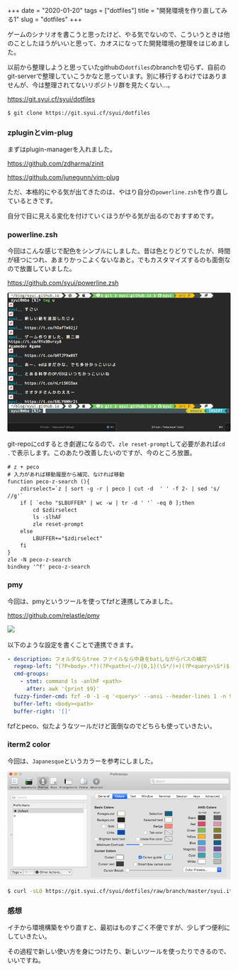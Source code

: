 +++
date = "2020-01-20"
tags = ["dotfiles"]
title = "開発環境を作り直してみる1"
slug = "dotfiles"
+++

ゲームのシナリオを書こうと思ったけど、やる気でないので、こういうときは他のことしたほうがいいと思って、カオスになってた開発環境の整理をはじめました。

以前から整理しようと思っていたgithubの`dotfiles`のbranchを切らず、自前のgit-serverで整理していこうかなと思っています。別に移行するわけではありませんが、今は整理されてないリポジトリ群を見たくない...。

https://git.syui.cf/syui/dotfiles

```sh
$ git clone https://git.syui.cf/syui/dotfiles
```

### zpluginとvim-plug

まずはplugin-managerを入れました。

https://github.com/zdharma/zinit

https://github.com/junegunn/vim-plug

ただ、本格的にやる気が出てきたのは、やはり自分の`powerline.zsh`を作り直しているときです。

自分で目に見える変化を付けていくほうがやる気が出るのでおすすめです。

### powerline.zsh

今回はこんな感じで配色をシンプルにしました。昔は色とりどりでしたが、時間が経つにつれ、あまりかっこよくないなあと。でもカスタマイズするのも面倒なので放置していました。

https://github.com/syui/powerline.zsh

![](https://github.com/syui/mstdn.page/raw/master/img/mastodon/media_attachments/files/000/000/098/small/3dff96dbe383b9d3.png)

git-repoにcdするとき劇遅になるので、`zle reset-prompt`して必要があれば`cd .`で表示します。このあたり改善したいのですが、今のところ放置。

```sh:~/.zshrc
# z + peco
# 入力があれば移動履歴から補完、なければ移動
function peco-z-search (){
	zdirselect=`z | sort -g -r | peco | cut -d  ' ' -f 2- | sed 's/ //g'`
	if [ `echo "$LBUFFER" | wc -w | tr -d ' '` -eq 0 ];then
		cd $zdirselect
		ls -slhAF
		zle reset-prompt
	else
		LBUFFER+="$zdirselect"
	fi
}
zle -N peco-z-search
bindkey '^f' peco-z-search
```

### pmy

今回は、pmyというツールを使ってfzfと連携してみました。

https://github.com/relastle/pmy

![](https://raw.githubusercontent.com/syui/img/master/old/pmy.gif)

以下のような設定を書くことで連携できます。

```yml:~/.pmy/rules/pmy_rules.yml
- description: フォルダならtree ファイルなら中身をbatしながらパスの補完
  regexp-left: ^(?P<body>.*?)(?P<path>(~/){0,1}(\S*/)+)(?P<query>\S*)$
  cmd-groups:
    - stmt: command ls -anlhF <path>
      after: awk '{print $9}'
  fuzzy-finder-cmd: fzf -0 -1 -q '<query>' --ansi --header-lines 1 -n 9 --preview 'if [[ {9} == */ ]] ; then tree -C -L 3 <path>{9}; else bat --color=always <path>{9}; fi'
  buffer-left: <body><path>
  buffer-right: '[]'
```

fzfとpeco、似たようなツールだけど面倒なのでどちらも使っていきたい。

### iterm2 color

今回は、`Japanesque`というカラーを参考にしました。

![](https://github.com/syui/mstdn.page/raw/master/img/mastodon/media_attachments/files/000/000/099/small/012ca602b3051afd.png)

```sh
$ curl -sLO https://git.syui.cf/syui/dotfiles/raw/branch/master/syui.itermcolors
```

### 感想

イチから環境構築をやり直すと、最初はものすごく不便ですが、少しずつ便利にしていきたい。

その過程で新しい使い方を身につけたり、新しいツールを使ったりできるので、いいですね。

